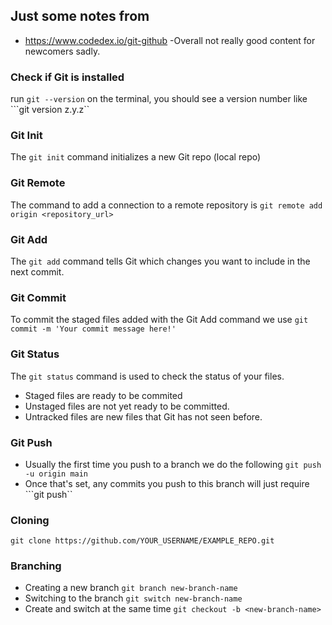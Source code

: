 ## Just some notes from
- https://www.codedex.io/git-github
-Overall not really good content for newcomers sadly.


### Check if Git is installed

run ``git --version`` on the terminal, you should see a version number like ```git version z.y.z``

### Git Init

The ``git init`` command initializes a new Git repo (local repo)

### Git Remote

The command to add a connection to a remote repository is ``git remote add origin <repository_url>``

### Git Add

The ``git add`` command tells Git which changes you want to include in the next commit.

### Git Commit 

To commit the staged files added with the Git Add command we use ``git commit -m 'Your commit message here!'``

### Git Status

The ``git status`` command is used to check the status of your files.
- Staged files are ready to be commited
- Unstaged files are not yet ready to be committed.
- Untracked files are new files that Git has not seen before.

### Git Push

- Usually the first time you push to a branch we do the following ``git push -u origin main``
- Once that's set, any commits you push to this branch will just require ```git push``

### Cloning

``git clone https://github.com/YOUR_USERNAME/EXAMPLE_REPO.git``

### Branching

- Creating a new branch ``git branch new-branch-name``
- Switching to the branch ``git switch new-branch-name``
- Create and switch at the same time ``git checkout -b <new-branch-name>``

